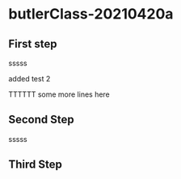 # butlerClass-20210420a


## First step

sssss

added test 2

TTTTTT
some more lines here



## Second Step

sssss



## Third Step



